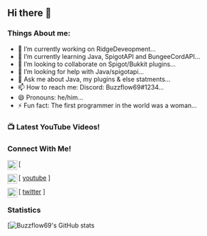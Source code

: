 ## Hi there 👋

### Things About me:

- 🔭 I’m currently working on RidgeDeveopment...
- 🌱 I’m currently learning Java, SpigotAPI and BungeeCordAPI...
- 👯 I’m looking to collaborate on Spigot/Bukkit plugins...
- 🤔 I’m looking for help with Java/spigotapi...
- 💬 Ask me about Java, my plugins & else statments...
- 📫 How to reach me: Discord: Buzzflow69#1234...
- 😄 Pronouns: he/him...
- ⚡ Fun fact: The first programmer in the world was a woman...

### 📺 Latest YouTube Videos!
<!-- YOUTUUBE:START-->
<!-- YOUTUUBE:END-->

### Connect With Me!

[<img align="left" alt="" width="22px" src="" />

[<img align="left" alt="" width="22px" src="https://camo.githubusercontent.com/6645c4c313a1f4f0032cd1c5e5fd0033417104a7a282fed4cafdca8ac2a1ab33/68747470733a2f2f63646e2e6a7364656c6976722e6e65742f6e706d2f73696d706c652d69636f6e734076332f69636f6e732f796f75747562652e737667" /> [youtube] ]

[<img align="left" alt="" width="22px" src="https://camo.githubusercontent.com/395dda360ae28377b7c3247581a88b20573883519c2be833cb64fbb37dcbcc1a/68747470733a2f2f63646e2e6a7364656c6976722e6e65742f6e706d2f73696d706c652d69636f6e734076332f69636f6e732f747769747465722e737667" /> [twitter] ]

### Statistics

[![Buzzflow69's GitHub stats](https://github-readme-stats.vercel.app/api?username=Buzzflow69&theme=tokyonight&show_icons=true)

<br />
<br />

[website]: ComingSoon!
[youtube]: https://www.youtube.com/channel/UCPH9rUayYH_I0rLJMB1AAGA
[minecraftcodeplaylist]: ComingSoon!
[twitter]: https://twitter.com/Buzzflow89
[discord]: https://discord.gg/FUasbNpyNs

